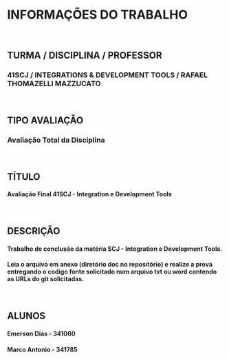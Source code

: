 # INFORMAÇÕES DO TRABALHO 
<br />

## TURMA / DISCIPLINA / PROFESSOR
### 41SCJ / INTEGRATIONS & DEVELOPMENT TOOLS / RAFAEL THOMAZELLI MAZZUCATO
<br />

## TIPO AVALIAÇÃO
### Avaliação Total da Disciplina
<br />

## TÍTULO
#### Avaliação Final 41SCJ - Integration e Development Tools
<br />

## DESCRIÇÃO
#### Trabalho de conclusão da matéria SCJ - Integration e Development Tools.
#### Leia o arquivo em anexo (diretório doc no repositório) e realize a prova entregando o codigo fonte solicitado num arquivo txt ou word contendo as URLs do git solicitadas.
<br />


## ALUNOS 
#### Emerson Dias - 341060  
#### Marco Antonio - 341785  





